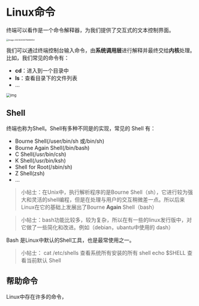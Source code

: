 # Linux命令

终端可以看作是一个命令解释器，为我们提供了交互式的文本控制界面。

<img src="http://liujie2288-blog.oss-cn-chengdu.aliyuncs.com/image-20230203075848454.png" alt="image-20230203075848454" style="zoom:36%;" />

我们可以通过终端控制台输入命令，由**系统调用层**进行解释并最终交给**内核**处理。比如，我们常见的命令有：

- **cd**：进入到一个目录中
- **ls**：查看目录下的文件列表
- ...

<img src="https://liujie2288-blog.oss-cn-chengdu.aliyuncs.com/u=4254081281,628474157&fm=253&fmt=auto&app=138&f=PNG.png" alt="img" style="zoom: 67%;" />

## Shell

终端也称为Shell。Shell有多种不同是的实现，常见的 Shell 有：

- Bourne Shell(/user/bin/sh 或/bin/sh) 
- Bourne Again Shell(/bin/bash)
- C Shell(/usr/bin/csh)
- K Shell(/usr/bin/ksh)
- Shell for Root(/sbin/sh)
- Z Shell(zsh)
- ...

> 小帖士：在Unix中，执行解析程序的是Bourne Shell（sh），它进行较为强大和灵活的shell编程，但是在处理与用户的交互稍微差一点。所以后来Linux在它的基础上发展出了Bourne **Again** Shell（bash）

> 小帖士：bash功能比较多，较为复杂，所以在有一些的linux发行版中，对它做了一些简化和改进。例如（debian，ubantu中使用的 dash）

Bash 是Linux中默认的Shell工具，也是最常使用之一。

> 小帖士：
> cat /etc/shells 查看系统所有安装的所有 shell
> echo $SHELL 查看当前默认 Shell

## 帮助命令

Linux中存在许多的命令，
